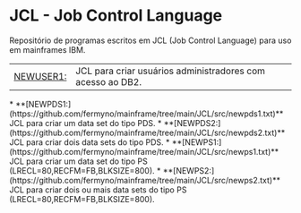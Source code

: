 # JCL - Job Control Language

Repositório de programas escritos em JCL (Job Control Language) para uso em mainframes IBM.  

<!--
  <tr>
    <td valign="left"><a href="https://github.com/fermyno/mainframe/tree/main/JCL/src/000.txt">000:</a></td>
    <td valign="left">Descricao.</td>
  </tr>
-->
<table border="0" cellspacing="2">
  <tr>
    <td valign="left"><a href="https://github.com/fermyno/mainframe/tree/main/JCL/src/newuser1.txt">NEWUSER1:</a></td>
    <td valign="left">JCL para criar usuários administradores com acesso ao DB2.</td>
  </tr>

</table>
* **[NEWPDS1:](https://github.com/fermyno/mainframe/tree/main/JCL/src/newpds1.txt)** JCL para criar um data set do tipo PDS.  
* **[NEWPDS2:](https://github.com/fermyno/mainframe/tree/main/JCL/src/newpds2.txt)** JCL para criar dois data sets do tipo PDS.  
* **[NEWPS1:](https://github.com/fermyno/mainframe/tree/main/JCL/src/newps1.txt)** JCL para criar um data set do tipo PS (LRECL=80,RECFM=FB,BLKSIZE=800).  
* **[NEWPS2:](https://github.com/fermyno/mainframe/tree/main/JCL/src/newps2.txt)** JCL para criar dois ou mais data sets do tipo PS (LRECL=80,RECFM=FB,BLKSIZE=800).  
